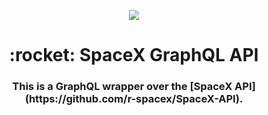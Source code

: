 <p align="center"><img src="https://www.spacex.com/sites/spacex/files/styles/media_gallery_large/public/first_reflight_-_10_ses-10_east_deck.jpg"></p>

<h1 align="center">:rocket: SpaceX GraphQL API</h1>
<h3 align="center">This is a GraphQL wrapper over the [SpaceX API](https://github.com/r-spacex/SpaceX-API).</h3>